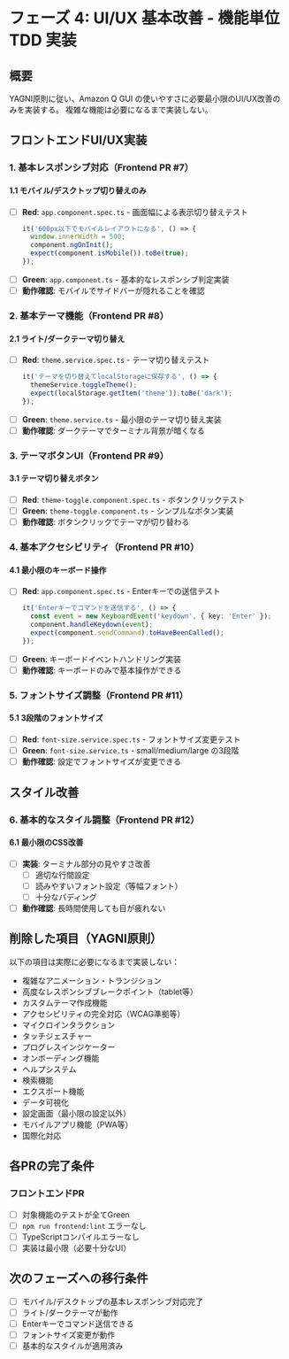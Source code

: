 # フェーズ 4: UI/UX 基本改善 - 機能単位 TDD 実装

## 概要

YAGNI原則に従い、Amazon Q GUI の使いやすさに必要最小限のUI/UX改善のみを実装する。
複雑な機能は必要になるまで実装しない。

## フロントエンドUI/UX実装

### 1. 基本レスポンシブ対応（Frontend PR #7）

#### 1.1 モバイル/デスクトップ切り替えのみ

- [ ] **Red**: `app.component.spec.ts` - 画面幅による表示切り替えテスト
  ```typescript
  it('600px以下でモバイルレイアウトになる', () => {
    window.innerWidth = 500;
    component.ngOnInit();
    expect(component.isMobile()).toBe(true);
  });
  ```
- [ ] **Green**: `app.component.ts` - 基本的なレスポンシブ判定実装
- [ ] **動作確認**: モバイルでサイドバーが隠れることを確認

### 2. 基本テーマ機能（Frontend PR #8）

#### 2.1 ライト/ダークテーマ切り替え

- [ ] **Red**: `theme.service.spec.ts` - テーマ切り替えテスト
  ```typescript
  it('テーマを切り替えてlocalStorageに保存する', () => {
    themeService.toggleTheme();
    expect(localStorage.getItem('theme')).toBe('dark');
  });
  ```
- [ ] **Green**: `theme.service.ts` - 最小限のテーマ切り替え実装
- [ ] **動作確認**: ダークテーマでターミナル背景が暗くなる

### 3. テーマボタンUI（Frontend PR #9）

#### 3.1 テーマ切り替えボタン

- [ ] **Red**: `theme-toggle.component.spec.ts` - ボタンクリックテスト
- [ ] **Green**: `theme-toggle.component.ts` - シンプルなボタン実装
- [ ] **動作確認**: ボタンクリックでテーマが切り替わる

### 4. 基本アクセシビリティ（Frontend PR #10）

#### 4.1 最小限のキーボード操作

- [ ] **Red**: `app.component.spec.ts` - Enterキーでの送信テスト
  ```typescript
  it('Enterキーでコマンドを送信する', () => {
    const event = new KeyboardEvent('keydown', { key: 'Enter' });
    component.handleKeydown(event);
    expect(component.sendCommand).toHaveBeenCalled();
  });
  ```
- [ ] **Green**: キーボードイベントハンドリング実装
- [ ] **動作確認**: キーボードのみで基本操作ができる

### 5. フォントサイズ調整（Frontend PR #11）

#### 5.1 3段階のフォントサイズ

- [ ] **Red**: `font-size.service.spec.ts` - フォントサイズ変更テスト
- [ ] **Green**: `font-size.service.ts` - small/medium/large の3段階
- [ ] **動作確認**: 設定でフォントサイズが変更できる

## スタイル改善

### 6. 基本的なスタイル調整（Frontend PR #12）

#### 6.1 最小限のCSS改善

- [ ] **実装**: ターミナル部分の見やすさ改善
  - [ ] 適切な行間設定
  - [ ] 読みやすいフォント設定（等幅フォント）
  - [ ] 十分なパディング
- [ ] **動作確認**: 長時間使用しても目が疲れない

## 削除した項目（YAGNI原則）

以下の項目は実際に必要になるまで実装しない：

- 複雑なアニメーション・トランジション
- 高度なレスポンシブブレークポイント（tablet等）
- カスタムテーマ作成機能
- アクセシビリティの完全対応（WCAG準拠等）
- マイクロインタラクション
- タッチジェスチャー
- プログレスインジケーター
- オンボーディング機能
- ヘルプシステム
- 検索機能
- エクスポート機能
- データ可視化
- 設定画面（最小限の設定以外）
- モバイルアプリ機能（PWA等）
- 国際化対応

## 各PRの完了条件

### フロントエンドPR

- [ ] 対象機能のテストが全てGreen
- [ ] `npm run frontend:lint` エラーなし
- [ ] TypeScriptコンパイルエラーなし
- [ ] 実装は最小限（必要十分なUI）

## 次のフェーズへの移行条件

- [ ] モバイル/デスクトップの基本レスポンシブ対応完了
- [ ] ライト/ダークテーマが動作
- [ ] Enterキーでコマンド送信できる
- [ ] フォントサイズ変更が動作
- [ ] 基本的なスタイルが適用済み